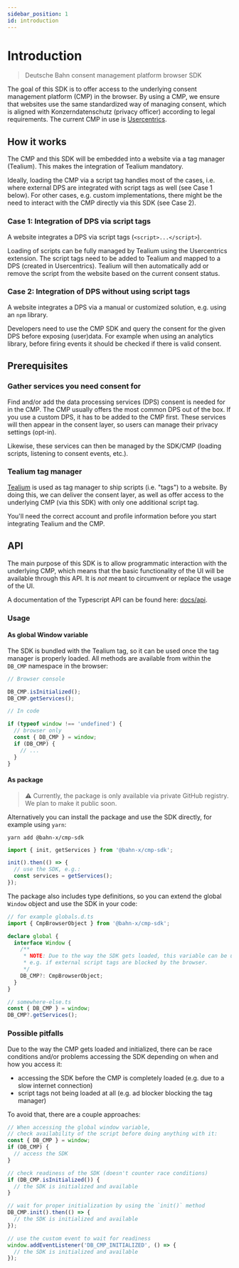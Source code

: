 ```yaml
---
sidebar_position: 1
id: introduction
---
```

# Introduction

> Deutsche Bahn consent management platform browser SDK

The goal of this SDK is to offer access to the underlying consent management platform (CMP) in the browser.
By using a CMP, we ensure that websites use the same standardized way of managing consent, which is aligned with Konzerndatenschutz (privacy officer) according to legal requirements.
The current CMP in use is [Usercentrics](https://usercentrics.com/de/website-consent-management/).

## How it works

The CMP and this SDK will be embedded into a website via a tag manager (Tealium).
This makes the integration of Tealium mandatory.

Ideally, loading the CMP via a script tag handles most of the cases, i.e. where external DPS are integrated with script tags as well (see Case 1 below).
For other cases, e.g. custom implementations, there might be the need to interact with the CMP directly via this SDK (see Case 2).

### Case 1: Integration of DPS via script tags

A website integrates a DPS via script tags (`<script>...</script>`).

Loading of scripts can be fully managed by Tealium using the Usercentrics extension.
The script tags need to be added to Tealium and mapped to a DPS (created in Usercentrics).
Tealium will then automatically add or remove the script from the website based on the current consent status.

### Case 2: Integration of DPS without using script tags

A website integrates a DPS via a manual or customized solution, e.g. using an `npm` library.

Developers need to use the CMP SDK and query the consent for the given DPS before exposing (user)data.
For example when using an analytics library, before firing events it should be checked if there is valid consent.

## Prerequisites

### Gather services you need consent for

Find and/or add the data processing services (DPS) consent is needed for in the CMP. The CMP usually offers the most common DPS out of the box.
If you use a custom DPS, it has to be added to the CMP first.
These services will then appear in the consent layer, so users can manage their privacy settings (opt-in).

Likewise, these services can then be managed by the SDK/CMP (loading scripts, listening to consent events, etc.).

### Tealium tag manager

[Tealium](https://tealium.com/products/tealium-iq-tag-management-system/) is used as tag manager to ship scripts (i.e. "tags") to a website.
By doing this, we can deliver the consent layer, as well as offer access to the underlying CMP (via this SDK) with only one additional script tag.

You'll need the correct account and profile information before you start integrating Tealium and the CMP.

## API

The main purpose of this SDK is to allow programmatic interaction with the underlying CMP, which means that the basic functionality of the UI will be available through this API.
It is _not_ meant to circumvent or replace the usage of the UI.

A documentation of the Typescript API can be found here: [docs/api](api/README.md).

### Usage

#### As global Window variable

The SDK is bundled with the Tealium tag, so it can be used once the tag manager is properly loaded.
All methods are available from within the `DB_CMP` namespace in the browser:

```javascript
// Browser console

DB_CMP.isInitialized();
DB_CMP.getServices();

// In code

if (typeof window !== 'undefined') {
  // browser only
  const { DB_CMP } = window;
  if (DB_CMP) {
    // ...
  }
}
```

#### As package

> ⚠️ Currently, the package is only available via private GitHub registry. We plan to make it public soon.

Alternatively you can install the package and use the SDK directly, for example using `yarn`:

```
yarn add @bahn-x/cmp-sdk
```

```javascript
import { init, getServices } from '@bahn-x/cmp-sdk';

init().then(() => {
  // use the SDK, e.g.:
  const services = getServices();
});
```

The package also includes type definitions, so you can extend the global `Window` object and use the SDK in your code:

```typescript
// for example globals.d.ts
import { CmpBrowserObject } from '@bahn-x/cmp-sdk';

declare global {
  interface Window {
    /**
     * NOTE: Due to the way the SDK gets loaded, this variable can be undefined,
     * e.g. if external script tags are blocked by the browser.
     */
    DB_CMP?: CmpBrowserObject;
  }
}

// somewhere-else.ts
const { DB_CMP } = window;
DB_CMP?.getServices();
```

### Possible pitfalls

Due to the way the CMP gets loaded and initialized, there can be race conditions and/or problems accessing the SDK depending on when and how you access it:

- accessing the SDK before the CMP is completely loaded (e.g. due to a slow internet connection)
- script tags not being loaded at all (e.g. ad blocker blocking the tag manager)

To avoid that, there are a couple approaches:

```javascript
// When accessing the global window variable,
// check availability of the script before doing anything with it:
const { DB_CMP } = window;
if (DB_CMP) {
  // access the SDK
}

// check readiness of the SDK (doesn't counter race conditions)
if (DB_CMP.isInitialized()) {
  // the SDK is initialized and available
}

// wait for proper initialization by using the `init()` method
DB_CMP.init().then(() => {
  // the SDK is initialized and available
});

// use the custom event to wait for readiness
window.addEventListener('DB_CMP_INITIALIZED', () => {
  // the SDK is initialized and available
});
```
